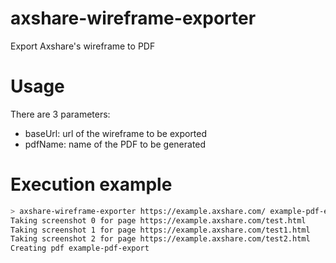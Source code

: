 # axshare-wireframe-exporter
Export Axshare's wireframe to PDF

# Usage

There are 3 parameters:
- baseUrl: url of the wireframe to be exported
- pdfName: name of the PDF to be generated

# Execution example

```sh
> axshare-wireframe-exporter https://example.axshare.com/ example-pdf-export
Taking screenshot 0 for page https://example.axshare.com/test.html
Taking screenshot 1 for page https://example.axshare.com/test1.html
Taking screenshot 2 for page https://example.axshare.com/test2.html
Creating pdf example-pdf-export
```
